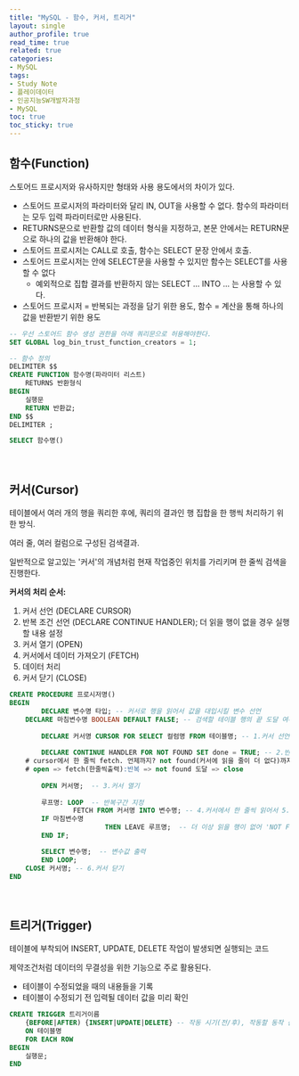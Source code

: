 ```yaml
---
title: "MySQL - 함수, 커서, 트리거"
layout: single
author_profile: true
read_time: true
related: true
categories:
- MySQL
tags:
- Study Note
- 플레이데이터
- 인공지능SW개발자과정
- MySQL
toc: true
toc_sticky: true
---
```



## 함수(Function)

스토어드 프로시저와 유사하지만 형태와 사용 용도에서의 차이가 있다.

- 스토어드 프로시저의 파라미터와 달리 IN, OUT을 사용할 수 없다. 함수의 파라미터는 모두 입력 파라미터로만 사용된다.
- RETURNS문으로 반환할 값의 데이터 형식을 지정하고, 본문 안에서는 RETURN문으로 하나의 값을 반환해야 한다.
- 스토어드 프로시저는 CALL로 호출, 함수는 SELECT 문장 안에서 호출.
- 스토어드 프로시저는 안에 SELECT문을 사용할 수 있지만 함수는 SELECT를 사용할 수 없다
  - 예외적으로 집합 결과를 반환하지 않는 SELECT ... INTO ... 는 사용할 수 있다.
- 스토어드 프로시저 = 반복되는 과정을 담기 위한 용도, 함수 = 계산을 통해 하나의 값을 반환받기 위한 용도

```sql
-- 우선 스토어드 함수 생성 권한을 아래 쿼리문으로 허용해야한다.
SET GLOBAL log_bin_trust_function_creators = 1;

-- 함수 정의
DELIMITER $$
CREATE FUNCTION 함수명(파라미터 리스트)
	RETURNS 반환형식
BEGIN
	실행문
	RETURN 반환값;
END $$
DELIMITER ;

SELECT 함수명()
```

　

## 커서(Cursor)

테이블에서 여러 개의 행을 쿼리한 후에, 쿼리의 결과인 행 집합을 한 행씩 처리하기 위한 방식.

여러 줄, 여러 컬럼으로 구성된 검색결과.

일반적으로 알고있는 '커서'의 개념처럼 현재 작업중인 위치를 가리키며 한 줄씩 검색을 진행한다.

**커서의 처리 순서:**

1. 커서 선언 (DECLARE CURSOR)
2. 반복 조건 선언 (DECLARE CONTINUE HANDLER); 더 읽을 행이 없을 경우 실행할 내용 설정
3. 커서 열기 (OPEN)
4. 커서에서 데이터 가져오기 (FETCH)
5. 데이터 처리
6. 커서 닫기 (CLOSE)

```sql
CREATE PROCEDURE 프로시저명()
BEGIN
		DECLARE 변수명 타입; -- 커서로 행을 읽어서 값을 대입시킬 변수 선언
    DECLARE 마침변수명 BOOLEAN DEFAULT FALSE; -- 검색할 테이블 행의 끝 도달 여부확인용
		
		DECLARE 커서명 CURSOR FOR SELECT 컬럼명 FROM 테이블명; -- 1.커서 선언
    
		DECLARE CONTINUE HANDLER FOR NOT FOUND SET done = TRUE; -- 2.반복 조건 선언
    # cursor에서 한 줄씩 fetch. 언제까지? not found(커서에 읽을 줄이 더 없다)까지.
    # open => fetch(한줄씩출력):반복 => not found 도달 => close
    
		OPEN 커서명;  -- 3.커서 열기
    
		루프명: LOOP  -- 반복구간 지정
				FETCH FROM 커서명 INTO 변수명; -- 4.커서에서 한 줄씩 읽어서 5.변수에 값 저장
        IF 마침변수명
						THEN LEAVE 루프명;  -- 더 이상 읽을 행이 없어 'NOT FOUND'가 되면 루프 종료
        END IF;

        SELECT 변수명;  -- 변수값 출력
		END LOOP;
    CLOSE 커서명; -- 6.커서 닫기
END
```

　

## 트리거(Trigger)

테이블에 부착되어 INSERT, UPDATE, DELETE 작업이 발생되면 실행되는 코드

제약조건처럼 데이터의 무결성을 위한 기능으로 주로 활용된다.

- 테이블이 수정되었을 때의 내용들을 기록
- 테이블이 수정되기 전 입력될 데이터 값을 미리 확인

```sql
CREATE TRIGGER 트리거이름
	{BEFORE|AFTER) {INSERT|UPDATE|DELETE} -- 작동 시기(전/후), 작동할 동작 선택
	ON 테이블명
	FOR EACH ROW
BEGIN
	실행문;
END
```
